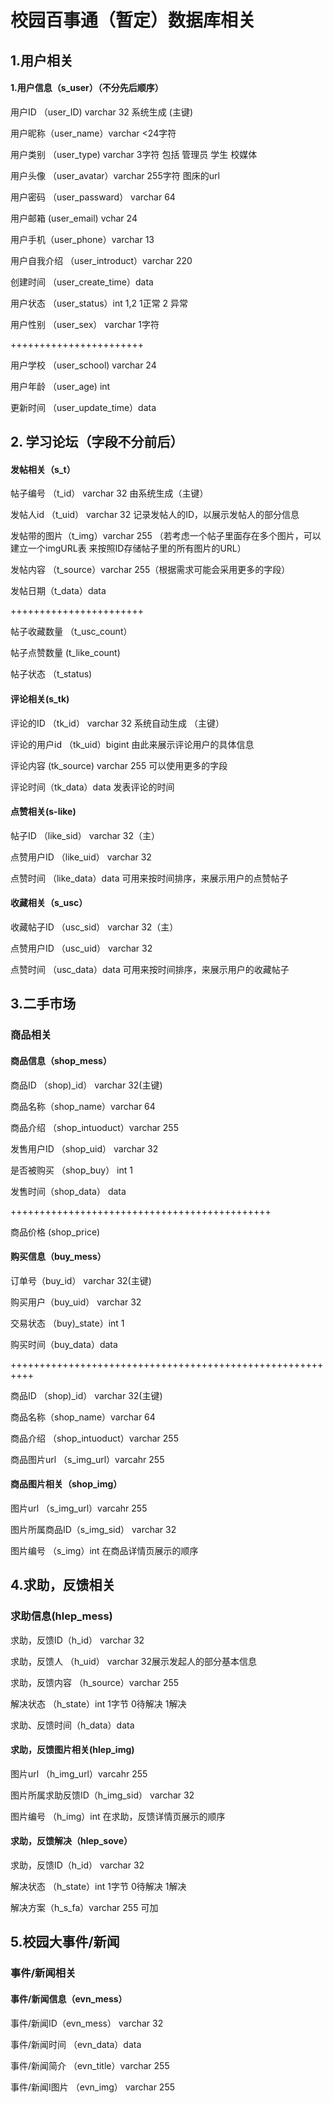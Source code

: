 # 校园百事通（暂定）数据库相关

## 1.用户相关

#### 1.用户信息（s_user）（不分先后顺序）

用户ID （user_ID) varchar 32 系统生成 (主键)

用户昵称（user_name）varchar <24字符

用户类别 （user_type)  varchar 3字符 包括 管理员 学生 校媒体

用户头像 （user_avatar）varchar 255字符 图床的url

用户密码 （user_passward） varchar 64

用户邮箱 (user_email) vchar 24

用户手机（user_phone）varchar 13

用户自我介绍 （user_introduct）varchar 220

创建时间 （user_create_time）data

用户状态 （user_status）int 1,2 1正常 2 异常

用户性别 （user_sex） varchar 1字符

+++++++++++++++++++++++

用户学校 （user_school) varchar 24

用户年龄   （user_age)  int

更新时间   （user_update_time）data



## 2.	学习论坛（字段不分前后）

#### 发帖相关（s_t）

帖子编号 （t_id）  varchar 32  由系统生成（主键）

发帖人id （t_uid） varchar 32 记录发帖人的ID，以展示发帖人的部分信息

发帖带的图片（t_img）varchar 255 （若考虑一个帖子里面存在多个图片，可以建立一个imgURL表 来按照ID存储帖子里的所有图片的URL）

发帖内容 （t_source）varchar 255（根据需求可能会采用更多的字段）

发帖日期（t_data）data

+++++++++++++++++++++++

帖子收藏数量 （t_usc_count）

帖子点赞数量    (t_like_count)

帖子状态 （t_status)

####  评论相关(s_tk)

评论的ID （tk_id）  varchar 32 系统自动生成 （主键）

评论的用户id （tk_uid）bigint 由此来展示评论用户的具体信息

评论内容 (tk_source) varchar 255 可以使用更多的字段

评论时间（tk_data）data 发表评论的时间

#### 点赞相关(s-like)

帖子ID  （like_sid） varchar 32（主） 

点赞用户ID （like_uid） varchar 32

点赞时间 （like_data）data 可用来按时间排序，来展示用户的点赞帖子

#### 收藏相关（s_usc）

收藏帖子ID  （usc_sid） varchar 32（主） 

点赞用户ID （usc_uid） varchar 32

点赞时间 （usc_data）data 可用来按时间排序，来展示用户的收藏帖子

## 3.二手市场

### 商品相关

#### 商品信息（shop_mess）

商品ID （shop)_id） varchar 32(主键)

商品名称（shop_name）varchar 64

商品介绍 （shop_intuoduct）varchar 255

发售用户ID （shop_uid）  varchar 32

是否被购买 （shop_buy） int  1 

发售时间（shop_data） data

+++++++++++++++++++++++++++++++++++++++++++++

商品价格 (shop_price)

#### 购买信息（buy_mess）

订单号（buy_id） varchar 32(主键)

购买用户（buy_uid） varchar 32

交易状态 （buy)_state）int 1

购买时间（buy_data）data

++++++++++++++++++++++++++++++++++++++++++++++++++++++++++

商品ID （shop)_id） varchar 32(主键)

商品名称（shop_name）varchar 64

商品介绍 （shop_intuoduct）varchar 255

商品图片url （s_img_url）varcahr 255

#### 商品图片相关（shop_img）

图片url （s_img_url）varcahr 255

图片所属商品ID（s_img_sid） varchar 32

图片编号 （s_img）int 在商品详情页展示的顺序

## 4.求助，反馈相关

### 求助信息(hlep_mess)

求助，反馈ID（h_id） varchar 32

求助，反馈人 （h_uid） varchar 32展示发起人的部分基本信息

求助，反馈内容 （h_source）varchar 255

解决状态 （h_state）int 1字节 0待解决 1解决

求助、反馈时间（h_data）data

#### 求助，反馈图片相关(hlep_img)

图片url （h_img_url）varcahr 255

图片所属求助反馈ID（h_img_sid） varchar 32

图片编号 （h_img）int 在求助，反馈详情页展示的顺序

#### 求助，反馈解决（hlep_sove）

求助，反馈ID（h_id） varchar 32

解决状态 （h_state）int 1字节 0待解决 1解决

解决方案（h_s_fa）varchar 255 可加

## 5.校园大事件/新闻

### 事件/新闻相关

#### 事件/新闻信息（evn_mess）

事件/新闻ID（evn_mess）  varchar 32

事件/新闻时间 （evn_data）data

事件/新闻简介 （evn_title）varchar 255

事件/新闻I图片 （evn_img） varchar 255

